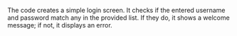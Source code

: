 The code creates a simple login screen. It checks if the entered username and password match any in the provided list. If they do, it shows a welcome message; if not, it displays an error.
